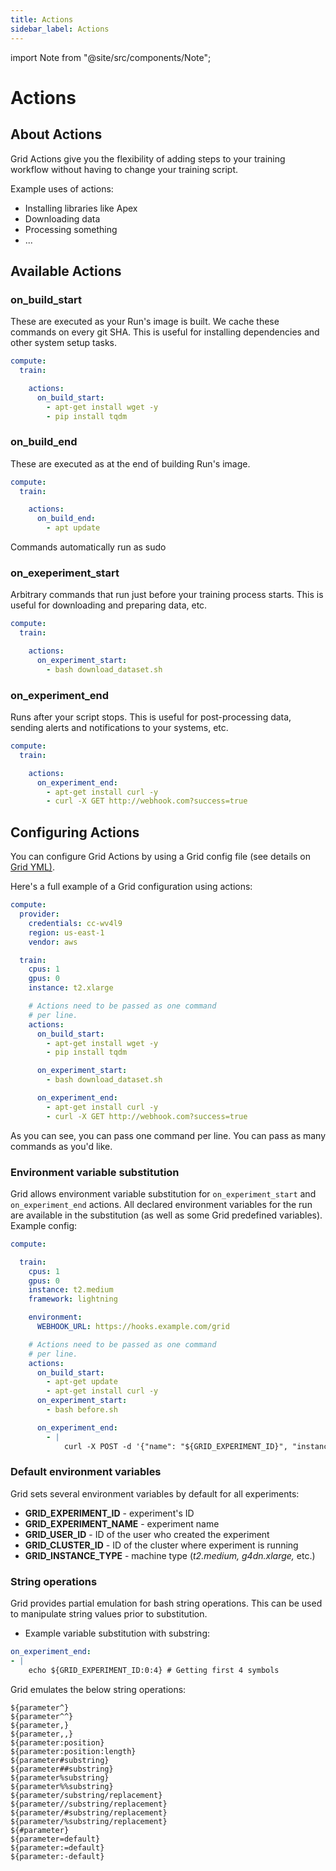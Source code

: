 ```yaml
---
title: Actions
sidebar_label: Actions
---
```

import Note from "@site/src/components/Note";

# Actions

## About Actions

Grid Actions give you the flexibility of adding steps to your training workflow without having to change your training script.

Example uses of actions:

* Installing libraries like Apex
* Downloading data
* Processing something
* ...

## Available Actions

### on\_build\_start

These are executed as your Run's image is built. We cache these commands on every git SHA. This is useful for installing dependencies and other system setup tasks.

```yaml
compute:
  train:

    actions:
      on_build_start:
        - apt-get install wget -y
        - pip install tqdm
```

### on\_build\_end

These are executed as at the end of building Run's image.

```yaml
compute:
  train:

    actions:
      on_build_end:
        - apt update
```

<Note> Commands automatically run as sudo </Note>

### on\_exeperiment\_start

Arbitrary commands that run just before your training process starts. This is useful for downloading and preparing data, etc.

```yaml
compute:
  train:

    actions:
      on_experiment_start:
        - bash download_dataset.sh
```

### on\_experiment\_end

Runs after your script stops. This is useful for post-processing data, sending alerts and notifications to your systems, etc.

```yaml
compute:
  train:

    actions:
      on_experiment_end:
        - apt-get install curl -y
        - curl -X GET http://webhook.com?success=true
```

## Configuring Actions

You can configure Grid Actions by using a Grid config file \(see details on [Grid YML\)](./yaml-configs).

Here's a full example of a Grid configuration using actions:

```yaml
compute:
  provider:
    credentials: cc-wv4l9
    region: us-east-1
    vendor: aws

  train:
    cpus: 1
    gpus: 0
    instance: t2.xlarge

    # Actions need to be passed as one command
    # per line.
    actions:
      on_build_start:
        - apt-get install wget -y
        - pip install tqdm

      on_experiment_start:
        - bash download_dataset.sh

      on_experiment_end:
        - apt-get install curl -y
        - curl -X GET http://webhook.com?success=true
```

As you can see, you can pass one command per line. You can pass as many commands as you'd like.

### Environment variable substitution

Grid allows environment variable substitution for `on_experiment_start` and `on_experiment_end` actions. All declared environment variables for the run are available in the substitution \(as well as some Grid predefined variables\). Example config:

```yaml
compute:

  train:
    cpus: 1
    gpus: 0
    instance: t2.medium
    framework: lightning

    environment:
      WEBHOOK_URL: https://hooks.example.com/grid

    # Actions need to be passed as one command
    # per line.
    actions:
      on_build_start:
        - apt-get update
        - apt-get install curl -y
      on_experiment_start:
        - bash before.sh

      on_experiment_end:
        - |
            curl -X POST -d '{"name": "${GRID_EXPERIMENT_ID}", "instance_type": "${GRID_INSTANCE_TYPE}", "status": "status", "step": "after"}' ${WEBHOOK_URL}

```

### Default environment variables

Grid sets several environment variables by default for all experiments:

* **GRID\_EXPERIMENT\_ID** - experiment's ID
* **GRID\_EXPERIMENT\_NAME** - experiment name
* **GRID\_USER\_ID** - ID of the user who created the experiment
* **GRID\_CLUSTER\_ID** - ID of the cluster where experiment is running
* **GRID\_INSTANCE\_TYPE** - machine type \(_t2.medium,_ _g4dn.xlarge,_ etc.\)

### String operations

Grid provides partial emulation for bash string operations. This can be used to manipulate string values prior to substitution.

* Example variable substitution with substring:

```yaml
on_experiment_end:
- |
    echo ${GRID_EXPERIMENT_ID:0:4} # Getting first 4 symbols

```

Grid emulates the below string operations:

```text
${parameter^}
${parameter^^}
${parameter,}
${parameter,,}
${parameter:position}
${parameter:position:length}
${parameter#substring}
${parameter##substring}
${parameter%substring}
${parameter%%substring}
${parameter/substring/replacement}
${parameter//substring/replacement}
${parameter/#substring/replacement}
${parameter/%substring/replacement}
${#parameter}
${parameter=default}
${parameter:=default}
${parameter:-default}
```

